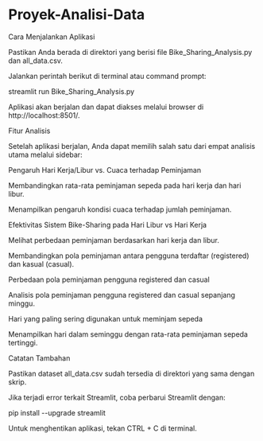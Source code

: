 # Proyek-Analisi-Data
Cara Menjalankan Aplikasi

Pastikan Anda berada di direktori yang berisi file Bike_Sharing_Analysis.py dan all_data.csv.

Jalankan perintah berikut di terminal atau command prompt:

streamlit run Bike_Sharing_Analysis.py

Aplikasi akan berjalan dan dapat diakses melalui browser di http://localhost:8501/.

Fitur Analisis

Setelah aplikasi berjalan, Anda dapat memilih salah satu dari empat analisis utama melalui sidebar:

Pengaruh Hari Kerja/Libur vs. Cuaca terhadap Peminjaman

Membandingkan rata-rata peminjaman sepeda pada hari kerja dan hari libur.

Menampilkan pengaruh kondisi cuaca terhadap jumlah peminjaman.

Efektivitas Sistem Bike-Sharing pada Hari Libur vs Hari Kerja

Melihat perbedaan peminjaman berdasarkan hari kerja dan libur.

Membandingkan pola peminjaman antara pengguna terdaftar (registered) dan kasual (casual).

Perbedaan pola peminjaman pengguna registered dan casual

Analisis pola peminjaman pengguna registered dan casual sepanjang minggu.

Hari yang paling sering digunakan untuk meminjam sepeda

Menampilkan hari dalam seminggu dengan rata-rata peminjaman sepeda tertinggi.

Catatan Tambahan

Pastikan dataset all_data.csv sudah tersedia di direktori yang sama dengan skrip.

Jika terjadi error terkait Streamlit, coba perbarui Streamlit dengan:

pip install --upgrade streamlit

Untuk menghentikan aplikasi, tekan CTRL + C di terminal.
